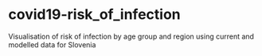# covid19-risk_of_infection

Visualisation of risk of infection by age group and region using current and modelled data for Slovenia 
